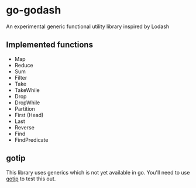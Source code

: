 # go-godash
An experimental generic functional utility library inspired by Lodash

## Implemented functions

* Map
* Reduce
* Sum
* Filter
* Take
* TakeWhile
* Drop
* DropWhile
* Partition
* First (Head)
* Last
* Reverse
* Find
* FindPredicate

## gotip

This library uses generics which is not yet available in go. You'll need to
use [gotip](https://pkg.go.dev/golang.org/dl/gotip) to test this out.
